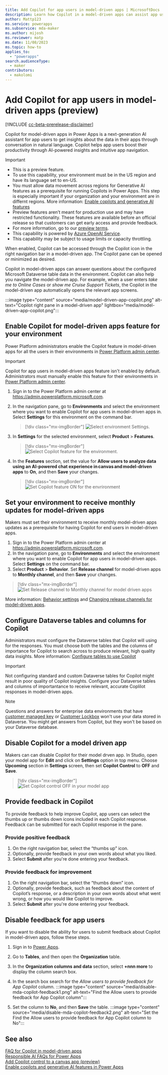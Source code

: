 ```yaml
---
title: Add Copilot for app users in model-driven apps | MicrosoftDocs
description: Learn how Copilot in a model-driven apps can assist app users.
author: Mattp123
ms.service: powerapps
ms.subservice: mda-maker
ms.author: mijosh
ms.reviewer: matp
ms.date: 11/08/2023
ms.topic: how-to
applies_to: 
  - "powerapps"
search.audienceType: 
  - maker
contributors:
  - makolomi
---
```

# Add Copilot for app users in model-driven apps (preview)

[!INCLUDE [cc-beta-prerelease-disclaimer](../../includes/cc-beta-prerelease-disclaimer.md)]

Copilot for model-driven apps in Power Apps is a next-generation AI assistant for app users to get insights about the data in their apps through conversation in natural language. Copilot helps app users boost their productivity through AI-powered insights and intuitive app navigation.

> [!IMPORTANT]
>
> - This is a preview feature.
> - To use this capability, your environment must be in the US region and have its language set to en-US.
> - You must allow data movement across regions for Generative AI features as a prerequisite for running Copilots in Power Apps. This step is especially important if your organization and your environment are in differnt regions. More information: [Enable copilots and generative AI features](https://learn.microsoft.com/en-us/power-platform/admin/geographical-availability-copilot#enable-data-movement-across-regions)
> - Preview features aren’t meant for production use and may have restricted functionality. These features are available before an official release so that customers can get early access and provide feedback.
> - For more information, go to our [preview terms](https://go.microsoft.com/fwlink/?linkid=2189520).
> - This capability is powered by [Azure OpenAI Service](/azure/cognitive-services/openai/overview).
> - This capability  may be subject to usage limits or capacity throttling.

When enabled, Copilot can be accessed through the Copilot icon in the right navigation bar in a model-driven app. The Copilot pane can be opened or minimized as desired.

Copilot in model-driven apps can answer questions about the configured Microsoft Dataverse table data in the environment. Copilot can also help you navigate the model-driven app. For example, when a user enters *take me to Online Cases* or *show me Cruise Support Tickets*, the Copilot in the model-driven app automatically opens the relevant app screens.

:::image type="content" source="media/model-driven-app-copilot.png" alt-text="Copilot right pane in a model-driven app" lightbox="media/model-driven-app-copilot.png":::

## Enable Copilot for model-driven apps feature for your environment

Power Platform administrators enable the Copilot feature in model-driven apps for all the users in their environments in [Power Platform admin center](https://admin.powerplatform.microsoft.com).

  > [!IMPORTANT]
  > Copilot for app users in model-driven apps feature isn't enabled by default. Administrators must manually enable this feature for their environments in [Power Platform admin center](https://admin.powerplatform.microsoft.com).

1. Sign in to the Power Platform admin center at https://admin.powerplatform.microsoft.com.

2. In the navigation pane, go to **Environments** and select the environment where you want to enable Copilot for app users in model-driven apps in. Select **Settings** for this environment on the command bar.

   > [!div class="mx-imgBorder"]
   > ![Select environment Settings.](media/Environment_settings.png)
 
3. In **Settings** for the selected environment, select **Product** > **Features**.

   > [!div class="mx-imgBorder"]
   > ![Select Copilot feature for the environment.](media/Environment_features.png)

4. In the **Features** section, set the value for **Allow users to analyze data using an AI-powered chat experience in canvas and model-driven apps** to **On**, and then **Save** your changes.
   
   > [!div class="mx-imgBorder"]
   > ![Set Copilot feature ON for the envrironment](media/Copilot_for_apps_users_ON.png)

## Set your environment to receive monthly updates for model-driven apps

Makers must set their environment to receive monthly model-driven apps updates as a prerequisite for having Copilot for end users in model-driven apps.

1. Sign in to the Power Platform admin center at https://admin.powerplatform.microsoft.com.
2. In the navigation pane, go to **Environments** and select the environment where you want to enable Copilot for app users in model-driven apps. Select **Settings** on the command bar.
3. Select **Product** > **Behavior**.  Set **Release channel** for model-driven apps to **Monthly channel**, and then **Save** your changes.
   
  > [!div class="mx-imgBorder"]
  > ![Set Release channel to Monthly channel for model driven apps](media/Behavior_release_channel.png)

More information: [Behavior settings](/power-platform/admin/settings-behavior#settings) and [Changing release channels for model-driven apps](channel-change.md).

## Configure Dataverse tables and columns for Copilot

Administrators must configure the Dataverse tables that Copilot will using for the responses. You must choose both the tables and the columns of importance for Copilot to search across to produce relevant, high quality data insights. More information: [Configure tables to use Copilot](../data-platform/table-settings-for-copilot.md)

> [!IMPORTANT]
> Not configuring standard and custom Dataverse tables for Copilot might result in poor quality of Copilot insights. Configure your Dataverse tables and columns of importantance to receive relevant, accurate Coplilot responses in model-driven apps.

> [!NOTE]
> Questions and answers for enterprise data environments that have [customer managed key](/power-platform/admin/customer-managed-key) or [Customer Lockbox](/power-platform/admin/about-lockbox) won't use your data stored in Dataverse. You might get answers from Copilot, but they won't be based on your Dataverse database.

## Disable Copilot for a model driven app
Makers can can disable Copilot for their model drven app. In Studio, open your model app for **Edit** and click on **Settings** option in top menu. Choose **Upcoming** section in **Settings** screen, then set **Copilot Control** to **OFF** and **Save**.

   > [!div class="mx-imgBorder"]
   > ![Set Copilot control OFF in your model app](media/Turnoff_Copilot_model_apps.png)

## Provide feedback in Copilot

To provide feedback to help improve Copilot, app users can select the thumbs up or thumbs down icons included in each Copilot response. Feedback can be submitted for each Copilot response in the pane.

### Provide positive feedback

1. On the right navigation bar, select the “thumbs up” icon.
1. Optionally, provide feedback in your own words about what you liked.
1. Select **Submit** after you're done entering your feedback.

### Provide feedback for improvement

1. On the right navigation bar, select the “thumbs down” icon.
1. Optionally, provide feedback, such as feedback about the content of Copilot’s response, or a description in your own words about what went wrong, or how you would like Copilot to improve.
1. Select **Submit** after you're done entering your feedback.

## Disable feedback for app users 

If you want to disable the ability for users to submit feedback about Copilot in model-driven apps, follow these steps.

1. Sign in to [Power Apps](https://make.powerapps.com/).
1. Go to **Tables**, and then open the **Organization** table.
1. In the **Organization columns and data** section, select **+nnn more** to display the column search box.
1. In the search box search for the *Allow users to provide feedback for App Copilot* column.
   :::image type="content" source="media/disable-mda-copilot-feedback1.png" alt-text="Find the Allow users to provide feedback for App Copilot column":::

1. Set the column to **No**, and then **Save** the table.
   :::image type="content" source="media/disable-mda-copilot-feedback2.png" alt-text="Set the Find the Allow users to provide feedback for App Copilot column to No":::

## See also

[FAQ for Copilot in model-driven apps](../common/faqs-copilot-model-driven-app.md) <br />
[Responsible AI FAQs for Power Apps](../common/responsible-ai-overview.md) <br />
[Add Copilot control to a canvas app (preview)](../canvas-apps/add-ai-copilot.md) <br />
[Enable copilots and generative AI features in Power Apps](https://learn.microsoft.com/en-us/power-platform/admin/geographical-availability-copilot#enable-data-movement-across-regions)
